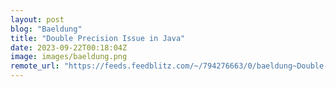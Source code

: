```yaml
---
layout: post
blog: "Baeldung"
title: "Double Precision Issue in Java"
date: 2023-09-22T00:18:04Z
image: images/baeldung.png
remote_url: "https://feeds.feedblitz.com/~/794276663/0/baeldung~Double-Precision-Issue-in-Java"
---
```

